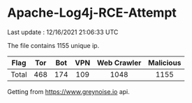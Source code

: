 
# Apache-Log4j-RCE-Attempt

Last update : 12/16/2021 21:06:33 UTC

The file contains 1155 unique ip.

| Flag | Tor | Bot | VPN | Web Crawler | Malicious |
| :-:  | :-: | :-: | :-: | :-:         | :-:       |
| Total| 468  | 174  | 109  | 1048          | 1155        |

Getting from https://www.greynoise.io api.